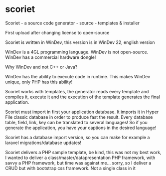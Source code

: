 # scoriet
Scoriet - a source code generator - source - templates &amp; installer

First upload after changing license to open-source

Scoriet is written in WinDev, this version is in WinDev 22, english version

WinDev is a 4GL programming language. WinDev is not open-source. WinDev has a commercial hardware dongle!

Why WinDev and not C++ or Java?

WinDev has the ability to execute code in runtime. This makes WinDev unique, only PHP has this ability!

Scoriet works with templates, the generator reads every template and compiles it, execute it and the execution of the template generates the final application.

Scoriet must import in first your application database. It imports it in Hyper File classic database in order to produce fast the result. Every database table, field, link, key can be translated to several languages! So if you generate the application, you have your captions in the desired language!

Scoriet has a database import version, so you can make for example a laravel migrations/database updates!

Scoriet delivers a PHP sample template, be kind, this was not my best work, I wanted to deliver a class/master/datapresentation PHP framework, with savvy a PHP framework, but time was against me... sorry, so I deliver a CRUD but with bootstrap css framework. Not a single class in it
